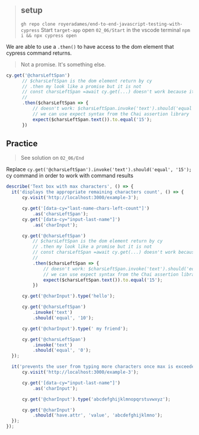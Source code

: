 > ## setup
> `gh repo clone royeradames/end-to-end-javascript-testing-with-cypress`
> Start `target-app`
> open `02_06/Start` in the vscode terminal
> `npm i && npx cypress open`

We are able to use a `.then()` to have access to the dom element that cypress command returns.

> Not a promise. It's something else.

```ts
cy.get('@charsLeftSpan')
      // $charsLeftSpan is the dom element return by cy
      // .then my look like a promise but it is not
      // const charsLeftSpan =await cy.get(...) doesn't work because its not a real promise
      // 
      .then($charsLeftSpan => {
          // doesn't work: $charsLeftSpan.invoke('text').should('equal', '15');
          // we can use expect syntax from the Chai assertion library
          expect($charsLeftSpan.text()).to.equal('15');
      })
```



## Practice

> See solution on `02_06/End`

Replace `cy.get('@charsLeftSpan').invoke('text').should('equal', '15');` cy command in order to work with command results

```ts
describe('Text box with max characters', () => {
  it('displays the appropriate remaining characters count', () => {
      cy.visit('http://localhost:3000/example-3');

      cy.get('[data-cy="last-name-chars-left-count"]')
          .as('charsLeftSpan');
      cy.get('[data-cy="input-last-name"]')
          .as('charInput');

      cy.get('@charsLeftSpan')
          // $charsLeftSpan is the dom element return by cy
          // .then my look like a promise but it is not
          // const charsLeftSpan =await cy.get(...) doesn't work because its not a real promise
          // 
          .then($charsLeftSpan => {
              // doesn't work: $charsLeftSpan.invoke('text').should('equal', '15');
              // we can use expect syntax from the Chai assertion library
              expect($charsLeftSpan.text()).to.equal('15');
          })

      cy.get('@charInput').type('hello');

      cy.get('@charsLeftSpan')
          .invoke('text')
          .should('equal', '10');

      cy.get('@charInput').type(' my friend');

      cy.get('@charsLeftSpan')
          .invoke('text')
          .should('equal', '0');
  });

  it('prevents the user from typing more characters once max is exceeded', () => {
      cy.visit('http://localhost:3000/example-3');

      cy.get('[data-cy="input-last-name"]')
          .as('charInput');

      cy.get('@charInput').type('abcdefghijklmnopqrstuvwxyz');

      cy.get('@charInput')
          .should('have.attr', 'value', 'abcdefghijklmno');
  });
});
```